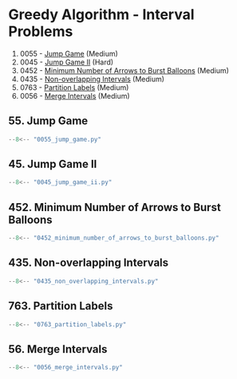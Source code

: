 # Greedy Algorithm - Interval Problems

1. 0055 - [Jump Game](https://leetcode.com/problems/jump-game/) (Medium)
2. 0045 - [Jump Game II](https://leetcode.com/problems/jump-game-ii/) (Hard)
3. 0452 - [Minimum Number of Arrows to Burst Balloons](https://leetcode.com/problems/minimum-number-of-arrows-to-burst-balloons/) (Medium)
4. 0435 - [Non-overlapping Intervals](https://leetcode.com/problems/non-overlapping-intervals/) (Medium)
5. 0763 - [Partition Labels](https://leetcode.com/problems/partition-labels/) (Medium)
6. 0056 - [Merge Intervals](https://leetcode.com/problems/merge-intervals/) (Medium)

## 55. Jump Game

```python
--8<-- "0055_jump_game.py"
```

## 45. Jump Game II

```python
--8<-- "0045_jump_game_ii.py"
```

## 452. Minimum Number of Arrows to Burst Balloons

```python
--8<-- "0452_minimum_number_of_arrows_to_burst_balloons.py"
```

## 435. Non-overlapping Intervals

```python
--8<-- "0435_non_overlapping_intervals.py"
```

## 763. Partition Labels

```python
--8<-- "0763_partition_labels.py"
```

## 56. Merge Intervals

```python
--8<-- "0056_merge_intervals.py"
```
